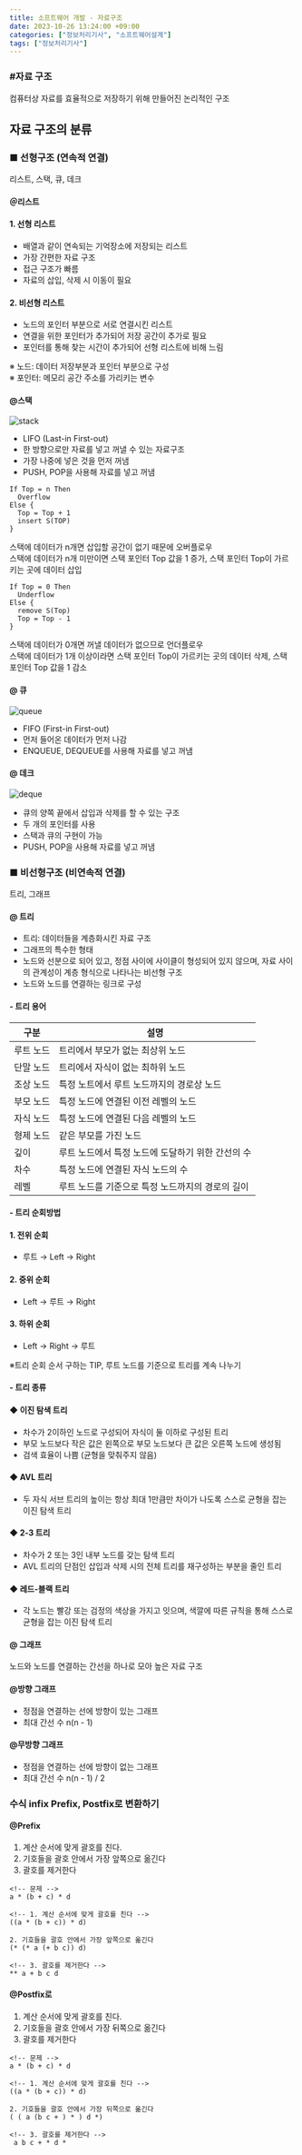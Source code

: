 ```yaml
---
title: 소프트웨어 개발 - 자료구조
date: 2023-10-26 13:24:00 +09:00
categories: ["정보처리기사", "소프트웨어설계"]
tags: ["정보처리기사"]
---
```


<span style="color:#f00"></span>

### #자료 구조

컴퓨터상 자료를 효율적으로 저장하기 위해 만들어진 논리적인 구조

## 자료 구조의 분류

### ■ 선형구조 (연속적 연결)

리스트, 스택, 큐, 데크

#### ＠리스트

#### 1. 선형 리스트

- 배열과 같이 연속되는 기억장소에 저장되는 리스트
- 가장 간편한 자료 구조
- 접근 구조가 빠름
- 자료의 삽입, 삭제 시 이동이 필요

#### 2. 비선형 리스트

- 노드의 포인터 부분으로 서로 연결시킨 리스트
- 연결을 위한 포인터가 추가되어 저장 공간이 추가로 필요
- 포인터를 통해 찾는 시간이 추가되어 선형 리스트에 비해 느림

※ 노드: 데이터 저장부분과 포인터 부분으로 구성  
※ 포인터: 메모리 공간 주소를 가리키는 변수

#### @스택

![stack](https://github.com/hyemin12/hyemin12.github.io/assets/66300732/ebe473cd-0570-4ae1-bf1b-3dc25b68d430)

- LIFO (Last-in First-out)
- 한 방향으로만 자료를 넣고 꺼낼 수 있는 자료구조
- 가장 나중에 넣은 것을 먼저 꺼냄
- PUSH, POP을 사용해 자료를 넣고 꺼냄

```
If Top = n Then
  Overflow
Else {
  Top = Top + 1
  insert S(TOP)
}
```

스택에 데이터가 n개면 삽입할 공간이 없기 때문에 오버플로우  
스택에 데이터가 n개 미만이면 스택 포인터 Top 값을 1 증가, 스택 포인터 Top이 가르키는 곳에 데이터 삽입

```
If Top = 0 Then
  Underflow
Else {
  remove S(Top)
  Top = Top - 1
}
```

스택에 데이터가 0개면 꺼낼 데이터가 없으므로 언더플로우  
스택에 데이터가 1개 이상이라면 스택 포인터 Top이 가르키는 곳의 데이터 삭제, 스택 포인터 Top 값을 1 감소

#### @ 큐

![queue](https://github.com/hyemin12/hyemin12.github.io/assets/66300732/2e7703db-ba8b-4eec-9cb5-4ad06bef1741)

- FIFO (First-in First-out)
- 먼저 들어온 데이터가 먼저 나감
- ENQUEUE, DEQUEUE를 사용해 자료를 넣고 꺼냄

#### @ 데크

![deque](https://github.com/hyemin12/hyemin12.github.io/assets/66300732/5547b3ab-18b2-4468-817b-88bc6107d5b4)

- 큐의 양쪽 끝에서 삽입과 삭제를 할 수 있는 구조
- 두 개의 포인터를 사용
- 스택과 큐의 구현이 가능
- PUSH, POP을 사용해 자료를 넣고 꺼냄

### ■ 비선형구조 (비연속적 연결)

트리, 그래프

#### @ 트리

- 트리: 데이터들을 계층화시킨 자료 구조
- 그래프의 특수한 형태
- 노드와 선분으로 되어 있고, 정점 사이에 사이클이 형성되어 있지 않으며, 자료 사이의 관계성이 계층 형식으로 나타나는 비선형 구조
- 노드와 노드를 연결하는 링크로 구성

#### - 트리 용어

| 구분      | 설명                                              |
| --------- | ------------------------------------------------- |
| 루트 노드 | 트리에서 부모가 없는 최상위 노드                  |
| 단말 노드 | 트리에서 자식이 없는 최하위 노드                  |
| 조상 노드 | 특정 노트에서 루트 노드까지의 경로상 노드         |
| 부모 노드 | 특정 노드에 연결된 이전 레벨의 노드               |
| 자식 노드 | 특정 노드에 연결된 다음 레벨의 노드               |
| 형제 노드 | 같은 부모를 가진 노드                             |
| 깊이      | 루트 노드에서 특정 노드에 도달하기 위한 간선의 수 |
| 차수      | 특정 노드에 연결된 자식 노드의 수                 |
| 레벨      | 루트 노드를 기준으로 특정 노드까지의 경로의 길이  |

#### - 트리 순회방법

#### 1. 전위 순회

- 루트 → Left → Right

#### 2. 중위 순회

- Left → 루트 → Right

#### 3. 하위 순회

- Left → Right → 루트

※트리 순회 순서 구하는 TIP, 루트 노드를 기준으로 트리를 계속 나누기

#### - 트리 종류

#### ◆ 이진 탐색 트리

- 차수가 2이하인 노드로 구성되어 자식이 둘 이하로 구성된 트리
- 부모 노드보다 작은 값은 왼쪽으로 부모 노드보다 큰 값은 오른쪽 노드에 생성됨
- 검색 효율이 나쁨 (균형을 맞춰주지 않음)

#### ◆ AVL 트리

- 두 자식 서브 트리의 높이는 항상 최대 1만큼만 차이가 나도록 스스로 균형을 잡는 이진 탐색 트리

#### ◆ 2-3 트리

- 차수가 2 또는 3인 내부 노드를 갖는 탐색 트리
- AVL 트리의 단점인 삽입과 삭제 시의 전체 트리를 재구성하는 부분을 줄인 트리

#### ◆ 레드-블랙 트리

- 각 노드는 빨강 또는 검정의 색상을 가지고 잇으며, 색깔에 따른 규칙을 통해 스스로 균형을 잡는 이진 탐색 트리

#### @ 그래프

노드와 노드를 연결하는 간선을 하나로 모아 높은 자료 구조

#### @방향 그래프

- 정점을 연결하는 선에 방향이 있는 그래프
- 최대 간선 수 n(n - 1)

#### @무방향 그래프

- 정점을 연결하는 선에 방향이 없는 그래프
- 최대 간선 수 n(n - 1) / 2

### 수식 infix Prefix, Postfix로 변환하기

#### @Prefix

1. 계산 순서에 맞게 괄호를 친다.
2. 기호들을 괄호 안에서 가장 앞쪽으로 옮긴다
3. 괄호를 제거한다

```
<!-- 문제 -->
a * (b + c) * d

<!-- 1. 계산 순서에 맞게 괄호를 친다 -->
((a * (b + c)) * d)

2. 기호들을 괄호 안에서 가장 앞쪽으로 옮긴다
(* (* a (+ b c)) d)

<!-- 3. 괄호를 제거한다 -->
** a + b c d
```

#### @Postfix로

1. 계산 순서에 맞게 괄호를 친다.
2. 기호들을 괄호 안에서 가장 뒤쪽으로 옮긴다
3. 괄호를 제거한다

```
<!-- 문제 -->
a * (b + c) * d

<!-- 1. 계산 순서에 맞게 괄호를 친다 -->
((a * (b + c)) * d)

2. 기호들을 괄호 안에서 가장 뒤쪽으로 옮긴다
( ( a (b c + ) * ) d *)

<!-- 3. 괄호를 제거한다 -->
 a b c + * d *
```
